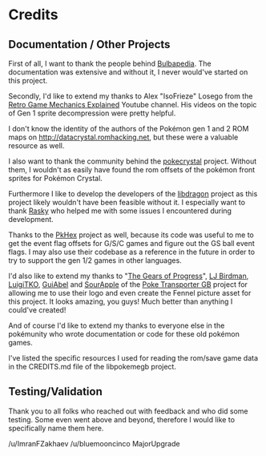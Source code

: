 # Credits

## Documentation / Other Projects

First of all, I want to thank the people behind [Bulbapedia](https://bulbapedia.bulbagarden.net/wiki/Main_Page). The documentation was extensive and without it, I never would've started on this project.

Secondly, I'd like to extend my thanks to Alex "IsoFrieze" Losego from the [Retro Game Mechanics Explained](https://www.youtube.com/c/retrogamemechanicsexplained) Youtube channel. His videos on the topic of Gen 1 sprite decompression were pretty helpful.

I don't know the identity of the authors of the Pokémon gen 1 and 2 ROM maps on http://datacrystal.romhacking.net, but these were a valuable resource as well.

I also want to thank the community behind the [pokecrystal](https://github.com/pret/pokecrystal/) project. Without them, I wouldn't as easily have found the rom offsets of the pokémon front sprites for Pokémon Crystal.

Furthermore I like to develop the developers of the [libdragon](https://github.com/DragonMinded/libdragon) project as this project likely wouldn't have been feasible without it. I especially want to thank [Rasky](https://github.com/rasky) who helped me with some issues I encountered during development.

Thanks to the [PkHex](https://github.com/kwsch/PKHeX) project as well, because its code was useful to me to get the event flag offsets for G/S/C games and figure out the GS ball event flags. I may also use their codebase as a reference in the future in order to try to support the gen 1/2 games in other languages.

I'd also like to extend my thanks to "[The Gears of Progress](https://github.com/GearsProgress)", [LJ Birdman](https://x.com/LJSTAR_), [LuigiTKO](https://x.com/LuigiTKO), [GuiAbel](https://x.com/guiabel/) and [SourApple](https://github.com/SoupPotato) of the [Poke Transporter GB](https://github.com/GearsProgress/Poke_Transporter_GB) project for allowing me to use their logo and even create the Fennel picture asset for this project. It looks amazing, you guys! Much better than anything I could've created!

And of course I'd like to extend my thanks to everyone else in the pokémunity who wrote documentation or code for these old pokémon games. 

I've listed the specific resources I used for reading the rom/save game data in the CREDITS.md file of the libpokemegb project.

## Testing/Validation

Thank you to all folks who reached out with feedback and who did some testing. Some even went above and beyond, therefore I would like to specifically name them here.

/u/ImranFZakhaev
/u/bluemooncinco
MajorUpgrade
